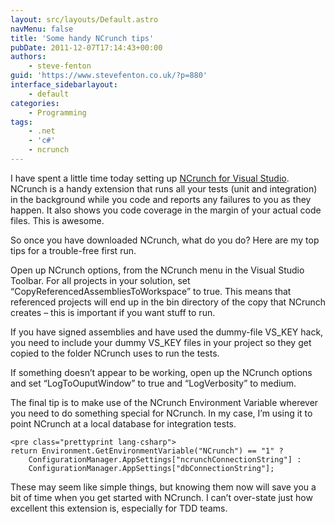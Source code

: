 ```yaml
---
layout: src/layouts/Default.astro
navMenu: false
title: 'Some handy NCrunch tips'
pubDate: 2011-12-07T17:14:43+00:00
authors:
    - steve-fenton
guid: 'https://www.stevefenton.co.uk/?p=880'
interface_sidebarlayout:
    - default
categories:
    - Programming
tags:
    - .net
    - 'c#'
    - ncrunch
---
```


I have spent a little time today setting up [NCrunch for Visual Studio](http://www.ncrunch.net/). NCrunch is a handy extension that runs all your tests (unit and integration) in the background while you code and reports any failures to you as they happen. It also shows you code coverage in the margin of your actual code files. This is awesome.

So once you have downloaded NCrunch, what do you do? Here are my top tips for a trouble-free first run.

Open up NCrunch options, from the NCrunch menu in the Visual Studio Toolbar. For all projects in your solution, set “CopyReferencedAssembliesToWorkspace” to true. This means that referenced projects will end up in the bin directory of the copy that NCrunch creates – this is important if you want stuff to run.

If you have signed assemblies and have used the dummy-file VS\_KEY hack, you need to include your dummy VS\_KEY files in your project so they get copied to the folder NCrunch uses to run the tests.

If something doesn’t appear to be working, open up the NCrunch options and set “LogToOuputWindow” to true and “LogVerbosity” to medium.

The final tip is to make use of the NCrunch Environment Variable wherever you need to do something special for NCrunch. In my case, I’m using it to point NCrunch at a local database for integration tests.

```
<pre class="prettyprint lang-csharp">
return Environment.GetEnvironmentVariable("NCrunch") == "1" ?
    ConfigurationManager.AppSettings["ncrunchConnectionString"] :
    ConfigurationManager.AppSettings["dbConnectionString"];
```
These may seem like simple things, but knowing them now will save you a bit of time when you get started with NCrunch. I can’t over-state just how excellent this extension is, especially for TDD teams.
